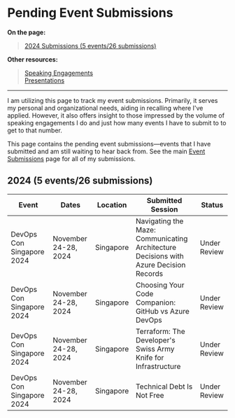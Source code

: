 # Pending Event Submissions

**On the page:**

> [2024 Submissions (5 events/26 submissions)](#2024-5-events-26-submissions)  

**Other resources:**

> [Speaking Engagements](README.md)   
> [Presentations](presentations.md)   

---

I am utilizing this page to track my event submissions. Primarily, it serves my personal and organizational needs, aiding in recalling where I've applied. However, it also offers insight to those impressed by the volume of speaking engagements I do and just how many events I have to submit to to get to that number.

This page contains the pending event submissions—events that I have submitted and am still waiting to hear back from. See the main [Event Submissions](event-submissions.md) page for all of my submissions.

## 2024 (5 events/26 submissions)

| Event                              | Dates                   | Location                    | Submitted Session                                            | Status        |
| ---------------------------------- | ----------------------- | --------------------------- | ------------------------------------------------------------ | ------------- |
| DevOps Con Singapore 2024          | November 24-28, 2024    | Singapore                   | Navigating the Maze: Communicating Architecture Decisions with Azure Decision Records | Under Review  |
| DevOps Con Singapore 2024          | November 24-28, 2024    | Singapore                   | Choosing Your Code Companion: GitHub vs Azure DevOps         | Under Review  |
| DevOps Con Singapore 2024          | November 24-28, 2024    | Singapore                   | Terraform: The Developer's Swiss Army Knife for Infrastructure | Under Review  |
| DevOps Con Singapore 2024          | November 24-28, 2024    | Singapore                   | Technical Debt Is Not Free                                   | Under Review  |
